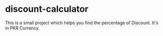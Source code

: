 # discount-calculator
This is a small project which helps you find the percentage of Discount. It's in PKR Currency.
